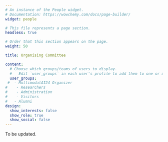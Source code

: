 ```yaml
---
# An instance of the People widget.
# Documentation: https://wowchemy.com/docs/page-builder/
widget: people

# This file represents a page section.
headless: true

# Order that this section appears on the page.
weight: 50

title: Organising Committee

content:
  # Choose which groups/teams of users to display.
  #   Edit `user_groups` in each user's profile to add them to one or more of these groups.
  user_groups:
 #  - MultimodalAI24 Organizer
#    - Researchers
#    - Administration
#    - Visitors
#   - Alumni
design:
  show_interests: false
  show_role: true
  show_social: false
---
```

To be updated.
